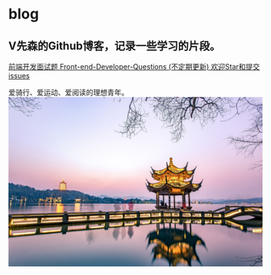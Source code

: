 # blog
## V先森的Github博客，记录一些学习的片段。

[前端开发面试题 Front-end-Developer-Questions (不定期更新) 欢迎Star和提交issues](https://liweirose.github.io/blog/)

爱骑行、爱运动、爱阅读的理想青年。
![杭州](./hangzhou.jpg)
